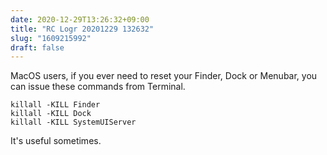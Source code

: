 ```yaml
---
date: 2020-12-29T13:26:32+09:00
title: "RC Logr 20201229 132632"
slug: "1609215992"
draft: false
---
```


MacOS users, if you ever need to reset your Finder, Dock or Menubar, you can issue these commands from Terminal. 

```
killall -KILL Finder
killall -KILL Dock
killall -KILL SystemUIServer
```

It's useful sometimes. 
